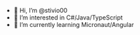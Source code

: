 - 👋 Hi, I’m @stivio00
- 👀 I’m interested in C#/Java/TypeScript
- 🌱 I’m currently learning Micronaut/Angular



